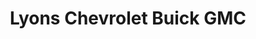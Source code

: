 ---
title: "Lyons Chevrolet Buick GMC"
url: /lewisburg/lyons-chevrolet-buick-gmc/
shop: Autohaus
---